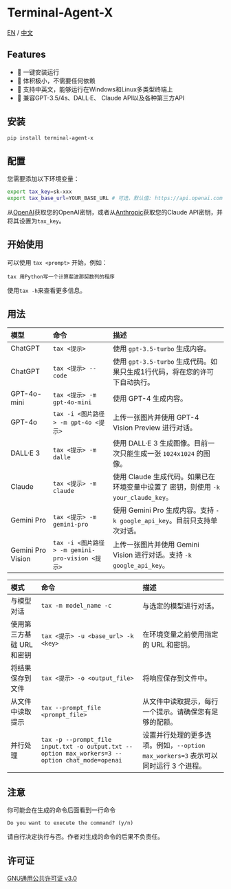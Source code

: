 # Terminal-Agent-X

[EN](README.md) / [中文](https://github.com/LyuLumos/Terminal-Agent-X/blob/main/README_cn.md) 

## Features

- 👻 一键安装运行
- 🎈 体积极小，不需要任何依赖
- 🐼 支持中英文，能够运行在Windows和Linux多类型终端上
- 🤖 兼容GPT-3.5/4s、DALL·E、 Claude API以及各种第三方API

## 安装

```bash
pip install terminal-agent-x
```


## 配置

您需要添加以下环境变量：

```bash
export tax_key=sk-xxx
export tax_base_url=YOUR_BASE_URL # 可选，默认值: https://api.openai.com
```

从[OpenAI](https://platform.openai.com/account/api-keys)获取您的OpenAI密钥，或者从[Anthropic](https://www.anthropic.com/claude/)获取您的Claude API密钥，并将其设置为`tax_key`。


## 开始使用

可以使用 `tax <prompt>` 开始，例如：

```
tax 用Python写一个计算斐波那契数列的程序
```

使用`tax -h`来查看更多信息。

## 用法

| 模型 | 命令 | 描述 |
| :--- | :--- | :--- |
| ChatGPT | `tax <提示>` | 使用 `gpt-3.5-turbo` 生成内容。 |
| ChatGPT | `tax <提示> --code` | 使用 `gpt-3.5-turbo` 生成代码。如果只生成1行代码，将在您的许可下自动执行。 |
| GPT-4o-mini | `tax <提示> -m gpt-4o-mini` | 使用 GPT-4 生成内容。 |
| GPT-4o | `tax -i <图片路径> -m gpt-4o <提示>` | 上传一张图片并使用 GPT-4 Vision Preview 进行对话。 |
| DALL·E 3 | `tax <提示> -m dalle` | 使用 DALL·E 3 生成图像。目前一次只能生成一张 `1024x1024` 的图像。 |
| Claude | `tax <提示> -m claude` | 使用 Claude 生成代码。如果已在环境变量中设置了 密钥，则使用 `-k your_claude_key`。 |
| Gemini Pro |  `tax <提示> -m gemini-pro` | 使用 Gemini Pro 生成内容。支持 `-k google_api_key`。目前只支持单次对话。 |
| Gemini Pro Vision | `tax -i <图片路径> -m gemini-pro-vision <提示>` | 上传一张图片并使用 Gemini Vision 进行对话。支持 `-k google_api_key`。 |


| 模式 | 命令 | 描述 |
| :--- | :--- | :--- |
| 与模型对话 | `tax -m model_name -c` | 与选定的模型进行对话。 |
| 使用第三方基础 URL 和密钥 | `tax <提示> -u <base_url> -k <key>`| 在环境变量之前使用指定的 URL 和密钥。 |
| 将结果保存到文件 | `tax <提示> -o <output_file>` | 将响应保存到文件中。 |
| 从文件中读取提示| `tax --prompt_file <prompt_file>` | 从文件中读取提示，每行一个提示。请确保您有足够的配额。 |
| 并行处理 | `tax -p --prompt_file input.txt -o output.txt --option max_workers=3 --option chat_mode=openai` | 设置并行处理的更多选项。例如，`--option max_workers=3` 表示可以同时运行 3 个进程。 |


## 注意

你可能会在生成的命令后面看到一行命令
```
Do you want to execute the command? (y/n)
```
请自行决定执行与否。作者对生成的命令的后果不负责任。

## 许可证

[GNU通用公共许可证 v3.0](LICENSE)
